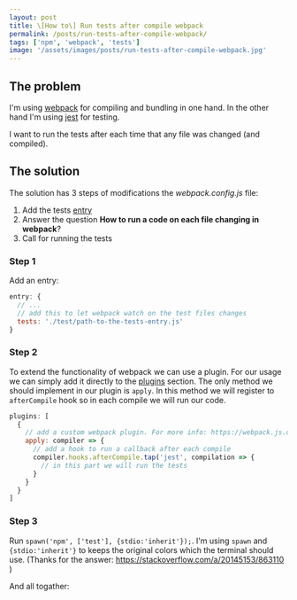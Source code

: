 ```yaml
---
layout: post
title: \[How to\] Run tests after compile webpack
permalink: /posts/run-tests-after-compile-webpack/
tags: ['npm', 'webpack', 'tests']
image: '/assets/images/posts/run-tests-after-compile-webpack.jpg'
---
```


## The problem ##

I'm using <a href="https://webpack.js.org/" target="_blank">webpack</a> for compiling and bundling in one hand. In the other hand I'm using <a href="https://jestjs.io/" target="_blank">jest</a> for testing.

I want to run the tests after each time that any file was changed (and compiled).
<!--more-->

## The solution ##

The solution has 3 steps of modifications the _webpack.config.js_ file:

1. Add the tests <a href="https://webpack.js.org/concepts/entry-points/" target="_blank">entry</a>
2. Answer the question <b>How to run a code on each file changing in webpack</b>?
3. Call for running the tests

### Step 1

Add an entry:

```js
entry: {
  // ...
  // add this to let webpack watch on the test files changes
  tests: './test/path-to-the-tests-entry.js'
}
```

### Step 2

To extend the functionality of webpack we can use a plugin. For our usage we can simply add it directly to the <a href="https://webpack.js.org/concepts/plugins/" target="_blank">plugins</a> section.
The only method we should implement in our plugin is `apply`. In this method we will register to `afterCompile` hook so in each compile we will run our code.

```js
plugins: [
  {
    // add a custom webpack plugin. For more info: https://webpack.js.org/concepts/plugins/
    apply: compiler => {
      // add a hook to run a callback after each compile
      compiler.hooks.afterCompile.tap('jest', compilation => {
        // in this part we will run the tests
      }
    }
  }
]
```

### Step 3

Run `spawn('npm', ['test'], {stdio:'inherit'});`. I'm using `spawn` and `{stdio:'inherit'}` to keeps the original colors which the terminal should use. (Thanks for the answer: https://stackoverflow.com/a/20145153/863110
)

And all togather:

<script src="https://gist.github.com/moshfeu/ea69b77854aa590459cfe339bd364e77.js"></script>